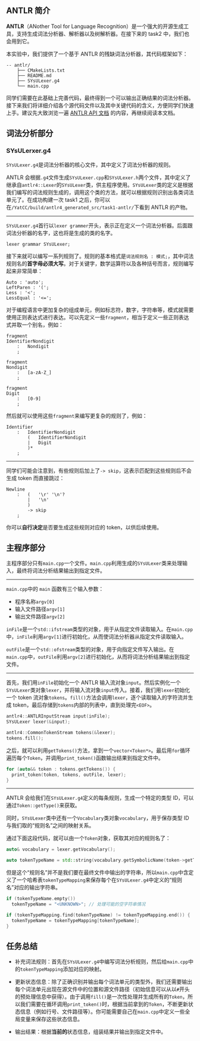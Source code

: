 ## ANTLR 简介

**ANTLR**（ANother Tool for Language Recognition）是一个强大的开源生成工具，支持生成词法分析器、解析器以及树解析器。在接下来的 task2 中，我们也会用到它。

本实验中，我们提供了一个基于 ANTLR 的残缺词法分析器，其代码框架如下：

```text
-- antlr/
    ├── CMakeLists.txt
    ├── README.md
    ├── SYsULexer.g4
    └── main.cpp
```

同学们需要在此基础上完善代码，最终得到一个可以输出正确结果的词法分析器。接下来我们将详细介绍各个源代码文件以及其中关键代码的含义，方便同学们快速上手。建议先大致浏览一遍 [ANTLR API 文档](task1_doc/apidoc?id=antlr-api-文档) 的内容，再继续阅读本文档。

## 词法分析部分

### SYsULerxer.g4

`SYsULexer.g4`是词法分析器的核心文件，其中定义了词法分析器的规则。

ANTLR 会根据`.g4`文件生成`SYsULexer.cpp`和`SYsULexer.h`两个文件，其中定义了继承自`antlr4::Lexer`的`SYsULexer`类，供主程序使用。`SYsULexer`类的定义是根据我们编写的词法规则生成的，调用这个类的方法，就可以根据规则识别出各类词法单元了。在成功构建一次 task1 之后，你可以在`/YatCC/build/antlr4_generated_src/task1-antlr/`下看到 ANTLR 的产物。

---

`SYsULexer.g4`首行以`lexer grammer`开头，表示正在定义一个词法分析器。后面跟词法分析器的名字，这也将是生成的类的名字。

```antlr4
lexer grammar SYsULexer;
```

接下来就可以编写一系列规则了。规则的基本格式是`词法规则名 : 模式;`，其中词法规则名的**首字母必须大写**。对于关键字，数学运算符以及各种括号而言，规则编写起来非常简单：

```antlr4
Auto : 'auto';
LeftParen : '(';
Less : '<';
LessEqual : '<=';
```

对于编程语言中更加复杂的组成单元，例如标志符，数字，字符串等，模式就需要使用正则表达式进行表达。可以先定义一些`fragment`，相当于定义一些正则表达式并取一个别名，例如：

```antlr4
fragment
IdentifierNondigit
    :   Nondigit
    ;

fragment
Nondigit
    :   [a-zA-Z_]
    ;

fragment
Digit
    :   [0-9]
    ;
```

然后就可以使用这些`fragment`来编写更复杂的规则了，例如：

```antlr4
Identifier
    :   IdentifierNondigit
        (   IdentifierNondigit
        |   Digit
        )*
    ;
```

---

同学们可能会注意到，有些规则后加上了`-> skip`，这表示匹配到这些规则后不会生成 token 而直接跳过：

```antlr4
Newline
    :   (   '\r' '\n'?
        |   '\n'
        )
        -> skip
    ;
```

你可以**自行决定**是否要生成这些规则对应的 token，以供后续使用。

## 主程序部分

主程序部分只有`main.cpp`一个文件。`main.cpp`利用生成的`SYsULexer`类来处理输入，最终将词法分析结果输出到指定文件。

---

`main.cpp`中的 `main` 函数有三个输入参数：

- 程序名称`argv[0]`
- 输入文件路径`argv[1]`
- 输出文件路径`argv[2]`

`inFile`是一个`std::ifstream`类型的对象，用于从指定文件读取输入。在`main.cpp`中，`inFile`利用`argv[1]`进行初始化，从而使词法分析器从指定文件读取输入。

`outFile`是一个`std::ofstream`类型的对象，用于向指定文件写入输出。在`main.cpp`中，`outFile`利用`argv[2]`进行初始化，从而将词法分析结果输出到指定文件。

---

首先，我们用`inFile`初始化一个 ANTLR 输入流对象`input`。然后实例化一个`SYsULexer`类对象`lexer`，并将输入流对象`input`传入。接着，我们用`lexer`初始化一个 token 流对象`tokens`。`fill()`方法会调用`lexer`，逐个读取输入的字符流并生成 token，最后存储到`tokens`内部的列表中，直到处理完`<EOF>`。

```cpp
antlr4::ANTLRInputStream input(inFile);
SYsULexer lexer(&input);

antlr4::CommonTokenStream tokens(&lexer);
tokens.fill();
```

之后，就可以利用`getTokens()`方法，拿到一个`vector<Token*>`。最后用`for`循环遍历每个`Token`，并调用`print_token()`函数输出结果到指定文件中。

```cpp
for (auto&& token : tokens.getTokens()) {
  print_token(token, tokens, outFile, lexer);
}
```

---

ANTLR 会给我们在`SYsULexer.g4`定义的每条规则，生成一个特定的类型 ID，可以通过`Token::getType()`来获取。

同时，`SYsULexer`类中还有一个`Vocabulary`类对象`vocabulary`，用于保存类型 ID 与我们取的“规则名”之间的映射关系。

通过下面这段代码，就可以由一个`Token`对象，获取其对应的规则名了：

```cpp
auto& vocabulary = lexer.getVocabulary();

auto tokenTypeName = std::string(vocabulary.getSymbolicName(token->getType()));
```

但是这个“规则名”并不是我们要在最终文件中输出的字符串，所以`main.cpp`中含定义了一个哈希表`tokenTypeMapping`来保存每个在`SYsULexer.g4`中定义的“规则名”对应的输出字符串。

```cpp
if (tokenTypeName.empty())
  tokenTypeName = "<UNKNOWN>"; // 处理可能的空字符串情况

if (tokenTypeMapping.find(tokenTypeName) != tokenTypeMapping.end()) {
  tokenTypeName = tokenTypeMapping[tokenTypeName];
}
```

## 任务总结

- 补充词法规则：首先在`SYsULexer.g4`中编写词法分析规则，然后给`main.cpp`中的`tokenTypeMapping`添加对应的映射。

- 更新状态信息：除了正确识别并输出每个词法单元的类型外，我们还需要输出每个词法单元出现在源文件中的位置和源文件路径（初始信息可以从以`#`开头的预处理信息中获得）。由于调用`fill()`是一次性处理并生成所有的`Token`，所以我们需要在循环调用`print_token()`时，根据当前拿到的`Token`，不断更新状态信息（例如行号、文件路径等）。你可能需要自己在`main.cpp`中定义一些全局变量来保存这些状态信息。

- 输出结果：根据**当前的**状态信息，组装结果并输出到指定文件中。
